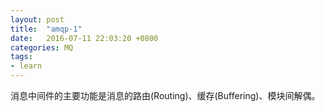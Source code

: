 ```yaml
---
layout: post
title:  "amqp-1"
date:   2016-07-11 22:03:20 +0800
categories: MQ
tags:
- learn
---
```


消息中间件的主要功能是消息的路由(Routing)、缓存(Buffering)、模块间解偶。